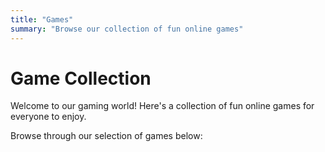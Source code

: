 ```yaml
---
title: "Games"
summary: "Browse our collection of fun online games"
---
```


# Game Collection

Welcome to our gaming world! Here's a collection of fun online games for everyone to enjoy.

Browse through our selection of games below: 